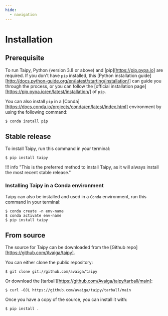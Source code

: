 ```yaml
---
hide:
  - navigation
---
```


# Installation

## Prerequisite

To run Taipy, Python (version 3.8 or above) and [pip][https://pip.pypa.io] are required. If you don't have `pip` installed, this [Python installation guide][http://docs.python-guide.org/en/latest/starting/installation/] can guide you through the process, or you can follow the [official installation page][https://pip.pypa.io/en/latest/installation/] of `pip`.

You can also install `pip` in a [Conda][https://docs.conda.io/projects/conda/en/latest/index.html] environment by using the following command:
``` console
$ conda install pip
```

## Stable release

To install Taipy, run this command in your terminal:

``` console
$ pip install taipy
```

!!! info "This is the preferred method to install Taipy, as it will always install the most recent stable release."

### Installing Taipy in a Conda environment

Taipy can also be installed and used in a `Conda` environment, run this command in your terminal:
``` console
$ conda create -n env-name
$ conda activate env-name
$ pip install taipy
```

## From source

The source for Taipy can be downloaded from
the [Github repo][https://github.com/Avaiga/taipy].

You can either clone the public repository:

``` console
$ git clone git://github.com/avaiga/taipy
```

Or download the [tarball][https://github.com/Avaiga/taipy/tarball/main]:

``` console
$ curl -OJL https://github.com/avaiga/taipy/tarball/main
```

Once you have a copy of the source, you can install it with:

``` console
$ pip install .
```
